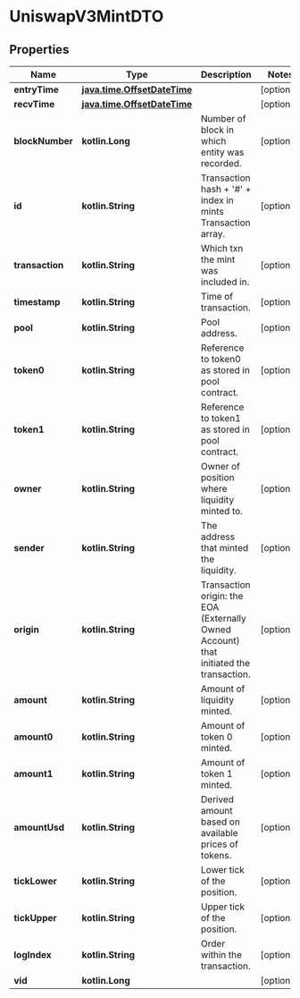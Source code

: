 
# UniswapV3MintDTO

## Properties
Name | Type | Description | Notes
------------ | ------------- | ------------- | -------------
**entryTime** | [**java.time.OffsetDateTime**](java.time.OffsetDateTime.md) |  |  [optional]
**recvTime** | [**java.time.OffsetDateTime**](java.time.OffsetDateTime.md) |  |  [optional]
**blockNumber** | **kotlin.Long** | Number of block in which entity was recorded. |  [optional]
**id** | **kotlin.String** | Transaction hash + &#39;#&#39; + index in mints Transaction array. |  [optional]
**transaction** | **kotlin.String** | Which txn the mint was included in. |  [optional]
**timestamp** | **kotlin.String** | Time of transaction. |  [optional]
**pool** | **kotlin.String** | Pool address. |  [optional]
**token0** | **kotlin.String** | Reference to token0 as stored in pool contract. |  [optional]
**token1** | **kotlin.String** | Reference to token1 as stored in pool contract. |  [optional]
**owner** | **kotlin.String** | Owner of position where liquidity minted to. |  [optional]
**sender** | **kotlin.String** | The address that minted the liquidity. |  [optional]
**origin** | **kotlin.String** | Transaction origin: the EOA (Externally Owned Account) that initiated the transaction. |  [optional]
**amount** | **kotlin.String** | Amount of liquidity minted. |  [optional]
**amount0** | **kotlin.String** | Amount of token 0 minted. |  [optional]
**amount1** | **kotlin.String** | Amount of token 1 minted. |  [optional]
**amountUsd** | **kotlin.String** | Derived amount based on available prices of tokens. |  [optional]
**tickLower** | **kotlin.String** | Lower tick of the position. |  [optional]
**tickUpper** | **kotlin.String** | Upper tick of the position. |  [optional]
**logIndex** | **kotlin.String** | Order within the transaction. |  [optional]
**vid** | **kotlin.Long** |  |  [optional]



